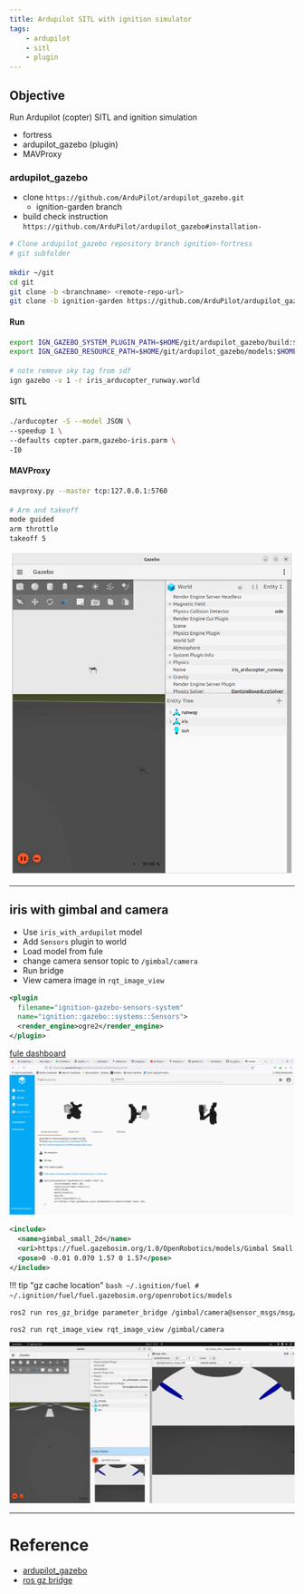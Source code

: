 ```yaml
---
title: Ardupilot SITL with ignition simulator
tags:
    - ardupilot
    - sitl
    - plugin
---
```


## Objective
Run Ardupilot (copter) SITL and ignition simulation
- fortress
- ardupilot_gazebo (plugin)
- MAVProxy


### ardupilot_gazebo
- clone `https://github.com/ArduPilot/ardupilot_gazebo.git`
  - ignition-garden branch
- build check instruction `https://github.com/ArduPilot/ardupilot_gazebo#installation-`

```bash
# Clone ardupilot_gazebo repository branch ignition-fortress
# git subfolder

mkdir ~/git
cd git
git clone -b <branchname> <remote-repo-url>
git clone -b ignition-garden https://github.com/ArduPilot/ardupilot_gazebo.git
```

#### Run
```bash title="terminal1"
export IGN_GAZEBO_SYSTEM_PLUGIN_PATH=$HOME/git/ardupilot_gazebo/build:${IGN_GAZEBO_SYSTEM_PLUGIN_PATH}
export IGN_GAZEBO_RESOURCE_PATH=$HOME/git/ardupilot_gazebo/models:$HOME/git/ardupilot_gazebo/worlds:${IGN_GAZEBO_RESOURCE_PATH}

# note remove sky tag from sdf
ign gazebo -v 1 -r iris_arducopter_runway.world
```

#### SITL
```bash title="terminal2 - run SITL"
./arducopter -S --model JSON \
--speedup 1 \
--defaults copter.parm,gazebo-iris.parm \
-I0
```

#### MAVProxy

```bash title="mavproxy"
mavproxy.py --master tcp:127.0.0.1:5760

# Arm and takeoff
mode guided
arm throttle
takeoff 5
```

![](images/gazebo.png)


---


## iris with gimbal and camera

- Use `iris_with_ardupilot` model
- Add `Sensors` plugin to world
- Load model from fule
- change camera sensor topic to `/gimbal/camera`
- Run bridge
- View camera image in `rqt_image_view`


```xml title="Add sensors plugin to world"
<plugin
  filename="ignition-gazebo-sensors-system"
  name="ignition::gazebo::systems::Sensors">
  <render_engine>ogre2</render_engine>
</plugin>
```



[fule dashboard](https://app.gazebosim.org/OpenRobotics/fuel/models/Gimbal%20Small%202D)
![](images/gimbal_dash.png)

```xml title="load model from fule"
<include>
  <name>gimbal_small_2d</name>
  <uri>https://fuel.gazebosim.org/1.0/OpenRobotics/models/Gimbal Small 2D</uri>
  <pose>0 -0.01 0.070 1.57 0 1.57</pose>
</include>
```

!!! tip "gz cache location"
     ```bash
     ~/.ignition/fuel
     # 
     ~/.ignition/fuel/fuel.gazebosim.org/openrobotics/models
     ```


```bash title="run bridge"
ros2 run ros_gz_bridge parameter_bridge /gimbal/camera@sensor_msgs/msg/Image@ignition.msgs.Image
```

```bash title="run RQT"
ros2 run rqt_image_view rqt_image_view /gimbal/camera
```

![](images/ardupilot-iris-gimbal-camera.png)






---

# Reference
- [ardupilot_gazebo](https://github.com/ArduPilot/ardupilot_gazebo/tree/ignition-fortress)
- [ros gz bridge](https://index.ros.org/p/ros_gz_bridge/)